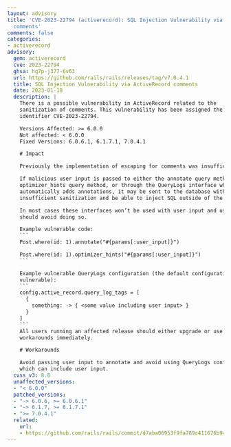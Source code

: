```yaml
---
layout: advisory
title: 'CVE-2023-22794 (activerecord): SQL Injection Vulnerability via ActiveRecord
  comments'
comments: false
categories:
- activerecord
advisory:
  gem: activerecord
  cve: 2023-22794
  ghsa: hq7p-j377-6v63
  url: https://github.com/rails/rails/releases/tag/v7.0.4.1
  title: SQL Injection Vulnerability via ActiveRecord comments
  date: 2023-01-18
  description: |
    There is a possible vulnerability in ActiveRecord related to the
    sanitization of comments. This vulnerability has been assigned the CVE
    identifier CVE-2023-22794.

    Versions Affected: >= 6.0.0
    Not affected: < 6.0.0
    Fixed Versions: 6.0.6.1, 6.1.7.1, 7.0.4.1

    # Impact

    Previously the implementation of escaping for comments was insufficient for

    If malicious user input is passed to either the annotate query method, the
    optimizer_hints query method, or through the QueryLogs interface which
    automatically adds annotations, it may be sent to the database with
    insufficient sanitization and be able to inject SQL outside of the comment.

    In most cases these interfaces won’t be used with user input and users
    should avoid doing so.

    Example vulnerable code:
    ```
    Post.where(id: 1).annotate("#{params[:user_input]}")

    Post.where(id: 1).optimizer_hints("#{params[:user_input]}")
    ```

    Example vulnerable QueryLogs configuration (the default configuration is not
    vulnerable):
    ```
    config.active_record.query_log_tags = [
      {
        something: -> { <some value including user input> }
      }
    ]
    ```
    All users running an affected release should either upgrade or use one of the
    workarounds immediately.

    # Workarounds

    Avoid passing user input to annotate and avoid using QueryLogs configuration
    which can include user input.
  cvss_v3: 8.8
  unaffected_versions:
  - "< 6.0.0"
  patched_versions:
  - "~> 6.0.6, >= 6.0.6.1"
  - "~> 6.1.7, >= 6.1.7.1"
  - ">= 7.0.4.1"
  related:
    url:
    - https://github.com/rails/rails/commit/d7aba06953f9fa789c411676b941d20df8ef73de
---
```

